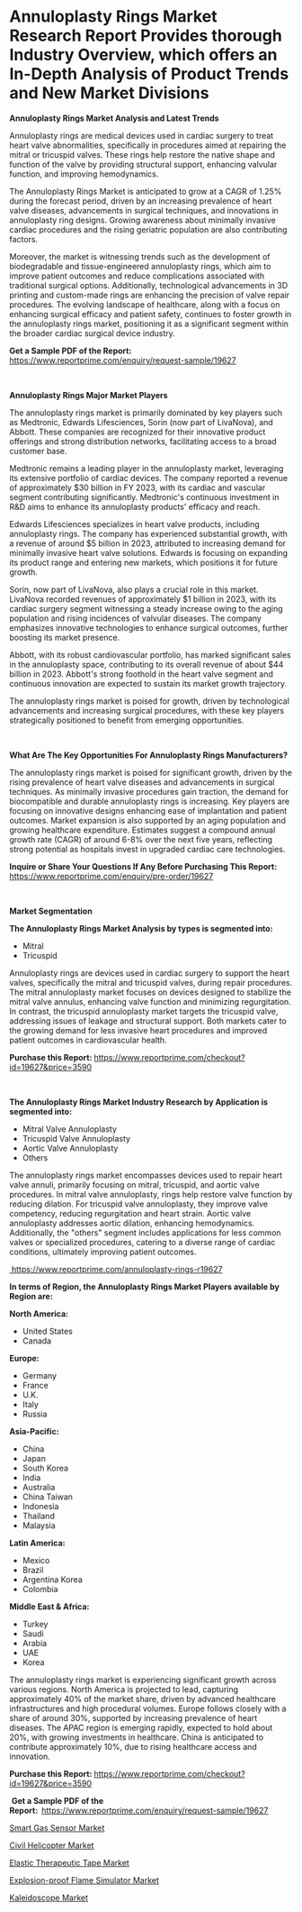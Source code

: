 <p><h1>Annuloplasty Rings Market Research Report Provides thorough Industry Overview, which offers an In-Depth Analysis of Product Trends and New Market Divisions</h1></p><p><strong>Annuloplasty Rings Market Analysis and Latest Trends</strong></p>
<p><p>Annuloplasty rings are medical devices used in cardiac surgery to treat heart valve abnormalities, specifically in procedures aimed at repairing the mitral or tricuspid valves. These rings help restore the native shape and function of the valve by providing structural support, enhancing valvular function, and improving hemodynamics.</p><p>The Annuloplasty Rings Market is anticipated to grow at a CAGR of 1.25% during the forecast period, driven by an increasing prevalence of heart valve diseases, advancements in surgical techniques, and innovations in annuloplasty ring designs. Growing awareness about minimally invasive cardiac procedures and the rising geriatric population are also contributing factors.</p><p>Moreover, the market is witnessing trends such as the development of biodegradable and tissue-engineered annuloplasty rings, which aim to improve patient outcomes and reduce complications associated with traditional surgical options. Additionally, technological advancements in 3D printing and custom-made rings are enhancing the precision of valve repair procedures. The evolving landscape of healthcare, along with a focus on enhancing surgical efficacy and patient safety, continues to foster growth in the annuloplasty rings market, positioning it as a significant segment within the broader cardiac surgical device industry.</p></p>
<p><strong>Get a Sample PDF of the Report:&nbsp;</strong> <a href="https://www.reportprime.com/enquiry/request-sample/19627?utm_campaign=1109&utm_medium=2&utm_source=Github&utm_content=ia&utm_term=02122024&utm_id=annuloplasty-rings">https://www.reportprime.com/enquiry/request-sample/19627</a></p>
<p>&nbsp;</p>
<p><strong>Annuloplasty Rings Major Market Players</strong></p>
<p><p>The annuloplasty rings market is primarily dominated by key players such as Medtronic, Edwards Lifesciences, Sorin (now part of LivaNova), and Abbott. These companies are recognized for their innovative product offerings and strong distribution networks, facilitating access to a broad customer base.</p><p>Medtronic remains a leading player in the annuloplasty market, leveraging its extensive portfolio of cardiac devices. The company reported a revenue of approximately $30 billion in FY 2023, with its cardiac and vascular segment contributing significantly. Medtronic's continuous investment in R&D aims to enhance its annuloplasty products' efficacy and reach.</p><p>Edwards Lifesciences specializes in heart valve products, including annuloplasty rings. The company has experienced substantial growth, with a revenue of around $5 billion in 2023, attributed to increasing demand for minimally invasive heart valve solutions. Edwards is focusing on expanding its product range and entering new markets, which positions it for future growth.</p><p>Sorin, now part of LivaNova, also plays a crucial role in this market. LivaNova recorded revenues of approximately $1 billion in 2023, with its cardiac surgery segment witnessing a steady increase owing to the aging population and rising incidences of valvular diseases. The company emphasizes innovative technologies to enhance surgical outcomes, further boosting its market presence.</p><p>Abbott, with its robust cardiovascular portfolio, has marked significant sales in the annuloplasty space, contributing to its overall revenue of about $44 billion in 2023. Abbott's strong foothold in the heart valve segment and continuous innovation are expected to sustain its market growth trajectory.</p><p>The annuloplasty rings market is poised for growth, driven by technological advancements and increasing surgical procedures, with these key players strategically positioned to benefit from emerging opportunities.</p></p>
<p>&nbsp;</p>
<p><strong>What Are The Key Opportunities For Annuloplasty Rings Manufacturers?</strong></p>
<p><p>The annuloplasty rings market is poised for significant growth, driven by the rising prevalence of heart valve diseases and advancements in surgical techniques. As minimally invasive procedures gain traction, the demand for biocompatible and durable annuloplasty rings is increasing. Key players are focusing on innovative designs enhancing ease of implantation and patient outcomes. Market expansion is also supported by an aging population and growing healthcare expenditure. Estimates suggest a compound annual growth rate (CAGR) of around 6-8% over the next five years, reflecting strong potential as hospitals invest in upgraded cardiac care technologies.</p></p>
<p><strong>Inquire or Share Your Questions If Any Before Purchasing This Report:</strong> <a href="https://www.reportprime.com/enquiry/pre-order/19627?utm_campaign=1109&utm_medium=2&utm_source=Github&utm_content=ia&utm_term=02122024&utm_id=annuloplasty-rings">https://www.reportprime.com/enquiry/pre-order/19627</a></p>
<p>&nbsp;</p>
<p><strong>Market Segmentation</strong></p>
<p><strong>The Annuloplasty Rings Market Analysis by types is segmented into:</strong></p>
<p><ul><li>Mitral</li><li>Tricuspid</li></ul></p>
<p><p>Annuloplasty rings are devices used in cardiac surgery to support the heart valves, specifically the mitral and tricuspid valves, during repair procedures. The mitral annuloplasty market focuses on devices designed to stabilize the mitral valve annulus, enhancing valve function and minimizing regurgitation. In contrast, the tricuspid annuloplasty market targets the tricuspid valve, addressing issues of leakage and structural support. Both markets cater to the growing demand for less invasive heart procedures and improved patient outcomes in cardiovascular health.</p></p>
<p><strong>Purchase this Report:&nbsp;</strong><a href="https://www.reportprime.com/checkout?id=19627&price=3590&utm_campaign=1109&utm_medium=2&utm_source=Github&utm_content=ia&utm_term=02122024&utm_id=annuloplasty-rings">https://www.reportprime.com/checkout?id=19627&price=3590</a></p>
<p>&nbsp;</p>
<p><strong>The Annuloplasty Rings Market Industry Research by Application is segmented into:</strong></p>
<p><ul><li>Mitral Valve Annuloplasty</li><li>Tricuspid Valve Annuloplasty</li><li>Aortic Valve Annuloplasty</li><li>Others</li></ul></p>
<p><p>The annuloplasty rings market encompasses devices used to repair heart valve annuli, primarily focusing on mitral, tricuspid, and aortic valve procedures. In mitral valve annuloplasty, rings help restore valve function by reducing dilation. For tricuspid valve annuloplasty, they improve valve competency, reducing regurgitation and heart strain. Aortic valve annuloplasty addresses aortic dilation, enhancing hemodynamics. Additionally, the "others" segment includes applications for less common valves or specialized procedures, catering to a diverse range of cardiac conditions, ultimately improving patient outcomes.</p></p>
<p><a href="https://www.reportprime.com/annuloplasty-rings-r19627?utm_campaign=1109&utm_medium=2&utm_source=Github&utm_content=ia&utm_term=02122024&utm_id=annuloplasty-rings">&nbsp;https://www.reportprime.com/annuloplasty-rings-r19627</a></p>
<p><strong>In terms of Region, the Annuloplasty Rings Market Players available by Region are:</strong></p>
<p>
    <p> <strong> North America: </strong>
        <ul>
            <li>United States</li>
            <li>Canada</li>
        </ul>
        </p> 
    <p> <strong> Europe: </strong>
        <ul>
            <li>Germany</li>
            <li>France</li>
            <li>U.K.</li>
            <li>Italy</li>
            <li>Russia</li>
        </ul>
        </p> 
    <p> <strong> Asia-Pacific: </strong>
        <ul>
            <li>China</li>
            <li>Japan</li>
            <li>South Korea</li>
            <li>India</li>
            <li>Australia</li>
            <li>China Taiwan</li>
            <li>Indonesia</li>
            <li>Thailand</li>
            <li>Malaysia</li>
        </ul>
        </p> 
    <p> <strong> Latin America: </strong>
        <ul>
            <li>Mexico</li>
            <li>Brazil</li>
            <li>Argentina Korea</li>
            <li>Colombia</li>
        </ul>
        </p> 
    <p> <strong> Middle East & Africa: </strong>
        <ul>
            <li>Turkey</li>
            <li>Saudi</li>
            <li>Arabia</li>
            <li>UAE</li>
            <li>Korea</li>
        </ul>
    </p>
    </p>
<p><p>The annuloplasty rings market is experiencing significant growth across various regions. North America is projected to lead, capturing approximately 40% of the market share, driven by advanced healthcare infrastructures and high procedural volumes. Europe follows closely with a share of around 30%, supported by increasing prevalence of heart diseases. The APAC region is emerging rapidly, expected to hold about 20%, with growing investments in healthcare. China is anticipated to contribute approximately 10%, due to rising healthcare access and innovation.</p></p>
<p><strong>Purchase this Report: </strong><a href="https://www.reportprime.com/checkout?id=19627&price=3590&utm_campaign=1109&utm_medium=2&utm_source=Github&utm_content=ia&utm_term=02122024&utm_id=annuloplasty-rings">https://www.reportprime.com/checkout?id=19627&price=3590</a></p>
<p>&nbsp;<strong>Get a Sample PDF of the Report:&nbsp;&nbsp;</strong><a href="https://www.reportprime.com/enquiry/request-sample/19627?utm_campaign=1109&utm_medium=2&utm_source=Github&utm_content=ia&utm_term=02122024&utm_id=annuloplasty-rings">https://www.reportprime.com/enquiry/request-sample/19627</a></p>
<p><strong></strong></p>
<p><p><a href="https://issuu.com/reportprime-2/docs/smart-gas-sensor-market-size-2030.pptx?utm_campaign=1109&utm_medium=2&utm_source=Github&utm_content=ia&utm_term=02122024&utm_id=annuloplasty-rings">Smart Gas Sensor Market</a></p><p><a href="https://www.linkedin.com/pulse/amacro-overview-forecast-cagr-124-civil-helicopter-marketfor-akpkf?utm_campaign=1109&utm_medium=2&utm_source=Github&utm_content=ia&utm_term=02122024&utm_id=annuloplasty-rings">Civil Helicopter Market</a></p><p><a href="https://github.com/NargisHussain432/Market-Research-Report-List-1/blob/main/elastic-therapeutic-tape-market.md?utm_campaign=1109&utm_medium=2&utm_source=Github&utm_content=ia&utm_term=02122024&utm_id=annuloplasty-rings">Elastic Therapeutic Tape Market</a></p><p><a href="https://issuu.com/reportprime-2/docs/explosion-proof-flame-simulator-market-size-2030.p?utm_campaign=1109&utm_medium=2&utm_source=Github&utm_content=ia&utm_term=02122024&utm_id=annuloplasty-rings">Explosion-proof Flame Simulator Market</a></p><p><a href="https://www.linkedin.com/pulse/kaleidoscope-research-report-industry-development-estimated-q1ymc?utm_campaign=1109&utm_medium=2&utm_source=Github&utm_content=ia&utm_term=02122024&utm_id=annuloplasty-rings">Kaleidoscope Market</a></p></p>